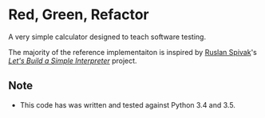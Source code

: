 # Red, Green, Refactor

A very simple calculator designed to teach software testing.

The majority of the reference implementaiton is inspired by [Ruslan Spivak]'s
_[Let's Build a Simple Interpreter]_ project.

## Note
- This code has was written and tested against Python 3.4 and 3.5.

[Ruslan Spivak]: https://ruslanspivak.com/
[Let's Build a Simple Interpreter]: https://ruslanspivak.com/lsbasi-part1/
